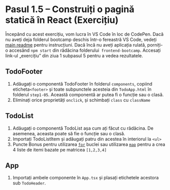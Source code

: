 # Pasul 1.5 – Construiți o pagină statică în React (Exercițiu)

Începând cu acest exercițiu, vom lucra în VS Code în loc de CodePen. Dacă nu aveți deja folderul bootcamp deschis într-o fereastră VS Code, vedeți [main readme](https://github.com/Microsoft/frontend-bootcamp/blob/master/README.md) pentru instrucțiuni.
Dacă încă nu aveți aplicația rulată, porniți-o accesând `npm start` din rădăcina folderului` frontend-bootcamp`. Accesați link-ul „exercițiu” din ziua 1 subpasul 5 pentru a vedea rezultatele.

## TodoFooter

1. Adăugați o  componentă TodoFooter în folderul `components`, copiind eticheta`<footer>` și toate subpunctele acesteia din `TodoApp.html` în folderul `step1-05`. Această componentă ar putea fi o funcție sau o clasă.
2. Eliminați  orice proprietăți `onclick`, și schimbați  `class` cu `className`

## TodoList

1. Adăugați o componentă TodoList așa cum ați făcut cu rădăcina. De asemenea, aceasta poate să fie o funcție sau o clasă.
2. Importați TodoListItem și adăugați patru din acestea în interiorul la `<ul>`
3. Puncte Bonus pentru utilizarea  [`for`](https://developer.mozilla.org/en-US/docs/Web/JavaScript/Guide/Loops_and_iteration) buclei sau utilizarea [`map`](https://developer.mozilla.org/en-US/docs/Web/JavaScript/Reference/Global_Objects/Array/map) pentru a crea 4 liste de itemi bazate pe matricea `[1,2,3,4]`

## App

1. Importați ambele componente în `App.tsx` și plasați etichetele acestora sub `TodoHeader`.

